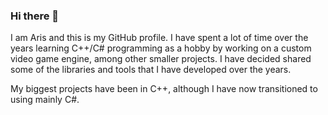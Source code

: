 ### Hi there 👋

I am Aris and this is my GitHub profile. I have spent a lot of time over the years learning C++/C# programming as a hobby by working on a custom video game engine, among other smaller projects. I have decided shared some of the libraries and tools that I have developed over the years.

My biggest projects have been in C++, although I have now transitioned to using mainly C#.



<!--
**atrapalis/atrapalis** is a ✨ _special_ ✨ repository because its `README.md` (this file) appears on your GitHub profile.

Here are some ideas to get you started:

- 🔭 I’m currently working on ...
- 🌱 I’m currently learning ...
- 👯 I’m looking to collaborate on ...
- 🤔 I’m looking for help with ...
- 💬 Ask me about ...
- 📫 How to reach me: ...
- 😄 Pronouns: ...
- ⚡ Fun fact: ...
-->
